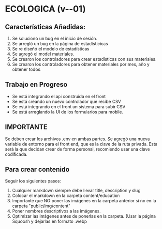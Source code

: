 # ECOLOGICA (v--01)

## Características Añadidas:

1. Se solucionó un bug en el inicio de sesión.
2. Se arregló un bug en la página de estadísticicas
3. Se re diseñó el modelo de estadísticas
4. Se agregó el model materiales.
5. Se crearon los controladores para crear estadísticas con sus materiales.
6. Se crearon los controladores para obtener materiales por mes, año y obtener todos.
   

## Trabajo en Progreso

- Se está integrando el api construida en el front
- Se está creando un nuevo controlador que recibe CSV
- Se está integrando en el front un sistema para subir CSV
- Se está arreglando la UI de los formularios para mobile.
  
## IMPORTANTE

Se deben crear los archivos .env en ambas partes. Se agregó una nueva variable de entorno para el front end, que es la clave de la ruta privada. Esta será la que decidan crear de forma personal, recomiendo usar una clave codificada.

## Para crear contenido
Seguir los siguientes pasos: 
1. Cualquier markdown siempre debe llevar title, description y slug
2. Colocar el markdown en la carpeta content/education
3. Importante que NO poner las imágenes en la carpeta anterior si no en la carpeta "public/img/content"
4. Poner nombres descriptivos a las imágenes.
5. Optimizar las imágenes antes de ponerlas en la carpeta. (Usar la página Squoosh y dejarlas en formato .webp
